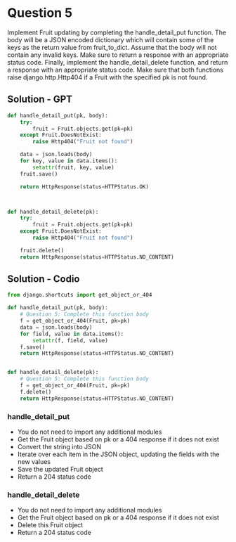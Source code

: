 # Question 5
Implement Fruit updating by completing the handle_detail_put function. The body will be a JSON encoded dictionary which will contain some of the keys as the return value from fruit_to_dict. Assume that the body will not contain any invalid keys. Make sure to return a response with an appropriate status code.
Finally, implement the handle_detail_delete function, and return a response with an appropriate status code.
Make sure that both functions raise django.http.Http404 if a Fruit with the specified pk is not found.


## Solution - GPT
```python
def handle_detail_put(pk, body):
    try:
        fruit = Fruit.objects.get(pk=pk)
    except Fruit.DoesNotExist:
        raise Http404("Fruit not found")

    data = json.loads(body)
    for key, value in data.items():
        setattr(fruit, key, value)
    fruit.save()

    return HttpResponse(status=HTTPStatus.OK)



def handle_detail_delete(pk):
    try:
        fruit = Fruit.objects.get(pk=pk)
    except Fruit.DoesNotExist:
        raise Http404("Fruit not found")

    fruit.delete()
    return HttpResponse(status=HTTPStatus.NO_CONTENT)
```

## Solution - Codio
```python
from django.shortcuts import get_object_or_404

def handle_detail_put(pk, body):
    # Question 5: Complete this function body
    f = get_object_or_404(Fruit, pk=pk)
    data = json.loads(body)
    for field, value in data.items():
        setattr(f, field, value)
    f.save()
    return HttpResponse(status=HTTPStatus.NO_CONTENT)


def handle_detail_delete(pk):
    # Question 5: Complete this function body
    f = get_object_or_404(Fruit, pk=pk)
    f.delete()
    return HttpResponse(status=HTTPStatus.NO_CONTENT)
```

### handle_detail_put
- You do not need to import any additional modules
- Get the Fruit object based on pk or a 404 response if it does not exist
- Convert the string into JSON
- Iterate over each item in the JSON object, updating the fields with the new values
- Save the updated Fruit object
- Return a 204 status code

### handle_detail_delete
- You do not need to import any additional modules
- Get the Fruit object based on pk or a 404 response if it does not exist
- Delete this Fruit object
- Return a 204 status code